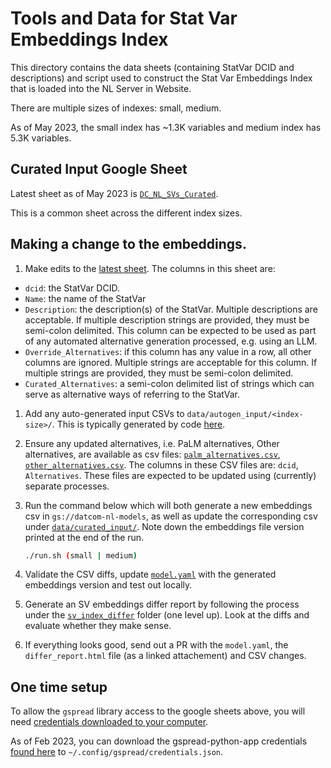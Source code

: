 # Tools and Data for Stat Var Embeddings Index

This directory contains the data sheets (containing StatVar DCID and
descriptions) and script used to construct the Stat Var Embeddings Index that
is loaded into the NL Server in Website.

There are multiple sizes of indexes: small, medium.

As of May 2023, the small index has ~1.3K variables and medium index has 5.3K
variables.

## Curated Input Google Sheet

Latest sheet as of May 2023 is
[`DC_NL_SVs_Curated`](https://docs.google.com/spreadsheets/d/1-QPDWqD131LcDTZ4y_nnqllh66W010HDdows1phyneU).

This is a common sheet across the different index sizes.

## Making a change to the embeddings.

1. Make edits to the [latest sheet](https://docs.google.com/spreadsheets/d/1-QPDWqD131LcDTZ4y_nnqllh66W010HDdows1phyneU). The columns in this sheet are:

* `dcid`: the StatVar DCID.
* `Name`: the name of the StatVar
* `Description`: the description(s) of the StatVar. Multiple descriptions are acceptable. If multiple description strings are provided, they must be semi-colon delimited. This column can be expected to be used as part of any automated alternative generation processed, e.g. using an LLM.
* `Override_Alternatives`: if this column has any value in a row, all other columns are ignored. Multiple strings are acceptable for this column. If multiple strings are provided, they must be semi-colon delimited.
* `Curated_Alternatives`: a semi-colon delimited list of strings which can serve as alternative ways of referring to the StatVar.

1. Add any auto-generated input CSVs to `data/autogen_input/<index-size>/`.
   This is typically generated by code [here](prep/).

1. Ensure any updated alternatives, i.e. PaLM alternatives, Other alternatives, are available as csv files: [`palm_alternatives.csv`](data/alternatives/palm_alternatives.csv), [`other_alternatives.csv`](data/alternatives/other_alternatives.csv). The columns in these CSV files are: `dcid`, `Alternatives`. These files are expected to be updated using (currently) separate processes.

1. Run the command below which will both generate a new embeddings csv in
   `gs://datcom-nl-models`, as well as update the corresponding csv under
   [`data/curated_input/`](data/curated_input/).  Note down the embeddings
   file version printed at the end of the run.

    ```bash
    ./run.sh (small | medium)
    ```
1. Validate the CSV diffs, update [`model.yaml`](../../../deploy/base/model.yaml) with the generated embeddings version and test out locally.

1. Generate an SV embeddings differ report by following the process under the [`sv_index_differ`](../svindex_differ/README.md) folder (one level up). Look at the diffs and evaluate whether they make sense.

1. If everything looks good, send out a PR with the `model.yaml`, the `differ_report.html` file (as a linked attachement) and CSV changes.

## One time setup

To allow the `gspread` library access to the google sheets above, you will need [credentials downloaded to your computer](https://docs.gspread.org/en/latest/oauth2.html#for-end-users-using-oauth-client-id).

As of Feb 2023, you can download the gspread-python-app credentials [found here](https://pantheon.corp.google.com/apis/credentials/oauthclient/878764285063-2tqmvvstv8k8cdl7ougccd7ptpnat8d5.apps.googleusercontent.com?project=datcom-204919) to `~/.config/gspread/credentials.json`.


